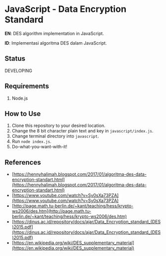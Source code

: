 # JavaScript - Data Encryption Standard
**EN**: DES algorithm implementation in JavaScript.

**ID**: Implementasi algoritma DES dalam JavaScript.

## Status
DEVELOPING

## Requirements
1. Node.js

## How to Use
1. Clone this repository to your desired location.
2. Change the 8 bit character plain text and key in `javascript/index.js`.
3. Change terminal directory into `javascript`.
4. Run `node index.js`.
5. Do-what-you-want-with-it!

## References
- [https://hennyhalimah.blogspot.com/2017/01/algoritma-des-data-encryption-standart.html](https://hennyhalimah.blogspot.com/2017/01/algoritma-des-data-encryption-standart.html)
- [https://www.youtube.com/watch?v=Sy0sXa73PZA](https://www.youtube.com/watch?v=Sy0sXa73PZA)
- [http://page.math.tu-berlin.de/~kant/teaching/hess/krypto-ws2006/des.htm](http://page.math.tu-berlin.de/~kant/teaching/hess/krypto-ws2006/des.htm)
- [https://dinus.ac.id/repository/docs/ajar/Data_Encryption_standard_(DES)2015.pdf](https://dinus.ac.id/repository/docs/ajar/Data_Encryption_standard_(DES)2015.pdf)
- [https://en.wikipedia.org/wiki/DES_supplementary_material](https://en.wikipedia.org/wiki/DES_supplementary_material)
